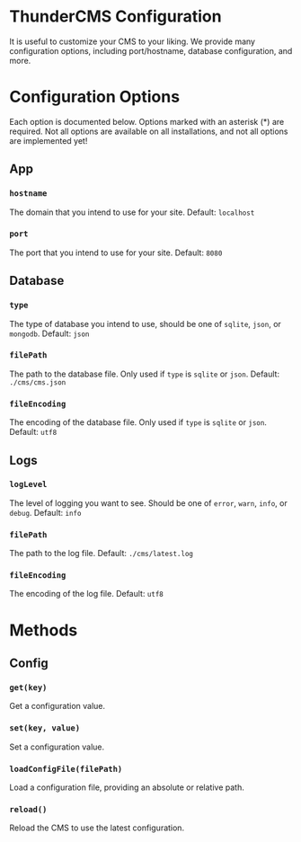 # ThunderCMS Configuration

It is useful to customize your CMS to your liking. We provide many configuration options, including port/hostname, database configuration, and more.

# Configuration Options

Each option is documented below. Options marked with an asterisk (*) are required.
Not all options are available on all installations, and not all options are implemented yet!

## App

### `hostname`
The domain that you intend to use for your site. Default: `localhost`

### `port`
The port that you intend to use for your site. Default: `8080`

## Database

### `type`
The type of database you intend to use, should be one of `sqlite`, `json`, or `mongodb`. Default: `json`

### `filePath`
The path to the database file. Only used if `type` is `sqlite` or `json`. Default: `./cms/cms.json`

### `fileEncoding`
The encoding of the database file. Only used if `type` is `sqlite` or `json`. Default: `utf8`

## Logs

### `logLevel`
The level of logging you want to see. Should be one of `error`, `warn`, `info`, or `debug`. Default: `info`

### `filePath`
The path to the log file. Default: `./cms/latest.log`

### `fileEncoding`
The encoding of the log file. Default: `utf8`

# Methods

## Config

### `get(key)`
Get a configuration value.

### `set(key, value)`
Set a configuration value.

### `loadConfigFile(filePath)`
Load a configuration file, providing an absolute or relative path.

### `reload()`
Reload the CMS to use the latest configuration.